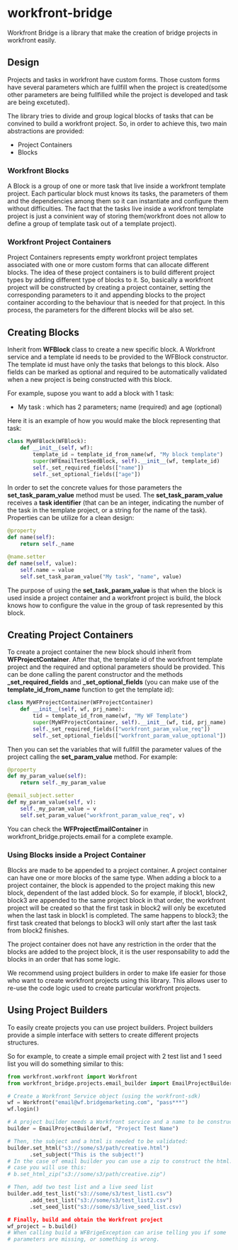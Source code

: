 # workfront-bridge

Workfront Bridge is a library that make the creation of bridge projects in
workfront easily.

## Design

Projects and tasks in workfront have custom forms. Those custom forms have
several parameters which are fullfill when the project is created(some other
parameters are being fullfilled while the project is developed and task are
being excetuted).

The library tries to divide and group logical blocks of tasks that can be
convined to build a workfront project.
So, in order to achieve this, two main abstractions are provided:

* Project Containers
* Blocks

### Workfront Blocks

A Block is a group of one or more task that live inside a workfront template
project.
Each particular block must knows its tasks, the parameters of them and the
dependencies among them so it can instantiate and configure them without
difficulties.
The fact that the tasks live inside a workfront template project is just a
convinient way of storing them(workfront does not allow to define a group of
template task out of a template project).

### Workfront Project Containers

Project Containers represents empty workfront project templates associated with
one or more custom forms that can allocate different blocks.
The idea of these project containers is to build different project types by
adding different type of blocks to it.
So, basically a workfront project will be constructed by creating a project
container, setting the corresponding parameters to it and appending blocks to
the project container according to the behaviour that is needed for that
project. In this process, the parameters for the different blocks will be also
set.

## Creating Blocks

Inherit from **WFBlock** class to create a new specific block. A Workfront
service and a template id needs to be provided to the WFBlock constructor. The
template id must have only the tasks that belongs to this block.
Also fields can be marked as optional and required to be automatically validated
when a new project is being constructed with this block.

For example, supose you want to add a block with 1 task:
* My task : which has 2 parameters; name (required) and age (optional)

Here it is an example of how you would make the block representing that task:

```python
class MyWFBlock(WFBlock):
    def __init__(self, wf):
        template_id = template_id_from_name(wf, "My block template")
        super(WFEmailTestSeedBlock, self).__init__(wf, template_id)
        self._set_required_fields(["name"])
        self._set_optional_fields(["age"])
```

In order to set the concrete values for those parameters the
**set_task_param_value** method must be used.
The **set_task_param_value** receives a **task identifier** (that can be an
integer, indicating the number of the task in the template project, or a string
for the name of the task).
Properties can be utilize for a clean design:

```python
@property
def name(self):
    return self._name

@name.setter
def name(self, value):
    self.name = value
    self.set_task_param_value("My task", "name", value)
```

The purpose of using the **set_task_param_value** is that when the block is used
inside a project container and a workfront project is build, the block knows
how to configure the value in the group of task represented by this block.

## Creating Project Containers

To create a project container the new block should inherit from
**WFProjectContainer**.
After that, the template id of the workfront template project and the required
and optional parameters should be provided. This can be done calling the parent
constructor and the methods **_set_required_fields** and
**_set_optional_fields** (you can make use of the **template_id_from_name**
function to get the template id):

```python
class MyWFProjectContainer(WFProjectContainer)
    def __init__(self, wf, prj_name):
        tid = template_id_from_name(wf, "My WF Template")
        super(MyWFProjectContainer, self).__init__(wf, tid, prj_name)
        self._set_required_fields(["workfront_param_value_req"])
        self._set_optional_fields(["workfront_param_value_optional"])
```

Then you can set the variables that will fullfill the parameter values of the
project calling the **set_param_value** method. For example:

```python
@property
def my_param_value(self):
    return self._my_param_value

@email_subject.setter
def my_param_value(self, v):
    self._my_param_value = v
    self.set_param_value("workfront_param_value_req", v)
```

You can check the **WFProjectEmailContainer** in workfront_bridge.projects.email
for a complete example.

### Using Blocks inside a Project Container

Blocks are made to be appended to a project container. A project container can
have one or more blocks of the same type.
When adding a block to a project container, the block is appended to the project
making this new block, dependent of the last added block. So for example, if
block1, block2, block3 are appended to the same project block in that order,
the workfront project will be created so that the first task in block2 will
only be excetuted when the last task in block1 is completed. The same happens to
block3; the first task created that belongs to block3 will only start after the
last task from block2 finishes.

The project container does not have any restriction in the order that the blocks
are added to the project block, it is the user responsability to add the blocks
in an order that has some logic.

We recommend using project builders in order to make life easier for those who
want to create workfront projects using this library. This allows user to
re-use the code logic used to create particular workfront projects.

## Using Project Builders

To easily create projects you can use project builders. Project builders provide
a simple interface with setters to create different projects structures.

So for example, to create a simple email project with 2 test list and 1 seed
list you will do something similar to this:

```python
from workfront.workfront import Workfront
from workfront_bridge.projects.email_builder import EmailProjectBuilder

# Create a Workfront Service object (using the workfront-sdk)
wf = Workfront("email@wf.bridgemarketing.com", "pass***")
wf.login()

# A project builder needs a Workfront service and a name to be constructed
builder = EmailProjectBuilder(wf, "Project Test Name")

# Then, the subject and a html is needed to be validated:
builder.set_html("s3://some/s3/path/creative.html")
       .set_subject("This is the subject!")
# In the case of email builder you can use a zip to construct the html. In that
# case you will use this:
# b.set_html_zip("s3://some/s3/path/creative.zip")

# Then, add two test list and a live seed list
builder.add_test_list("s3://some/s3/test_list1.csv")
       .add_test_list("s3://some/s3/test_list2.csv")
       .set_seed_list("s3://some/s3/live_seed_list.csv)

# Finally, build and obtain the Workfront project
wf_project = b.build()
# When calling build a WFBrigeException can arise telling you if some
# parameters are missing, or something is wrong.
```
